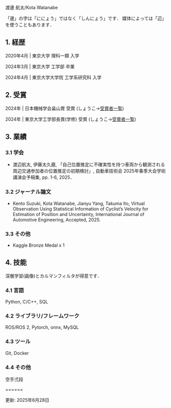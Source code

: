 

渡邊 航太/Kota Watanabe

「邊」の字は「ににょう」ではなく「しんにょう」です． 媒体によっては「辺」を使うこともあります．

## 1. 経歴
2020年4月 | 東京大学 理科一類 入学

2024年3月 | 東京大学 工学部 卒業

2024年4月 | 東京大学大学院 工学系研究科 入学

## 2. 受賞

2024年 | 日本機械学会畠山賞 受賞 (しょうこ→[受賞者一覧](https://www.jsme.or.jp/archive/award/hatake-23c.pdf))

2024年 | 東京大学工学部長賞(学修) 受賞 (しょうこ→[受賞者一覧](https://www.t.u-tokyo.ac.jp/hubfs/topics/2024/0315/001/2023%E5%B9%B4%E5%BA%A6%E5%AD%A6%E7%94%9F%E8%A1%A8%E5%BD%B0.pdf))

## 3. 業績

### 3.1 学会
- 渡辺航太, 伊藤太久磨, 「自己位置推定に不確実性を持つ車両から観測される周辺交通参加者の位置推定の初期検討」, 自動車技術会 2025年春季大会学術講演会予稿集, pp. 1-6, 2025．

### 3.2 ジャーナル論文
- Kento Suzuki, Kota Watanabe, Jianyu Yang, Takuma Ito, Virtual Observation Using Statistical Information of Cyclist’s Velocity for Estimation of Position and Uncertainty, International Journal of Automotive Engineering, Accepted, 2025.

### 3.3 その他
- Kaggle Bronze Medal x 1



## 4. 技能

深層学習(画像)とカルマンフィルタが得意です．

### 4.1 言語
Python, C/C++, SQL

### 4.2 ライブラリ/フレームワーク
ROS/ROS 2, Pytorch, onnx, MySQL

### 4.3 ツール
Git, Docker

### 4.4 その他
空手弍段

======

更新: 2025年6月28日